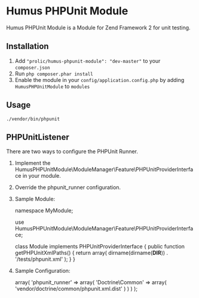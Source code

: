 Humus PHPUnit Module
====================

Humus PHPUnit Module is a Module for Zend Framework 2 for unit testing.

Installation
------------

 1.  Add `"prolic/humus-phpunit-module": "dev-master"` to your `composer.json`
 2.  Run `php composer.phar install`
 3.  Enable the module in your `config/application.config.php` by adding `HumusPHPUnitModule` to `modules`

Usage
-----

    ./vendor/bin/phpunit

PHPUnitListener
-------------------

There are two ways to configure the PHPUnit Runner.

 1. Implement the HumusPHPUnitModule\ModuleManager\Feature\PHPUnitProviderInterface in your module.
 2. Override the phpunit_runner configuration.

1. Sample Module:

    namespace MyModule;
    
    use HumusPHPUnitModule\ModuleManager\Feature\PHPUnitProviderInterface;
    
    class Module implements PHPUnitProviderInterface
    {
        public function getPHPUnitXmlPaths()
        {
            return array(
                dirname(dirname(__DIR__)) . '/tests/phpunit.xml'
            );
        }
    }

2. Sample Configuration:

    <?php
    return array(
        'humus_phpunit_module' => array(
            'phpunit_runner' => array(
                'Doctrine\Common' => array(
                    'vendor/doctrine/common/phpunit.xml.dist'
                )
            )
        )
    );
